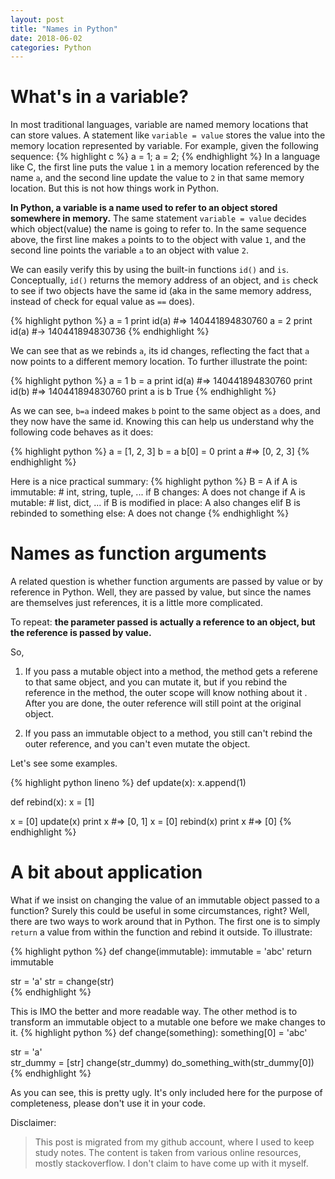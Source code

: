 ```yaml
---
layout: post
title: "Names in Python"
date: 2018-06-02
categories: Python
---
```

# What's in a variable?
In most traditional languages, variable are named memory locations that can store values. A statement like ```variable = value``` stores the value into the memory location represented by variable. For example, given the following sequence:
{% highlight c %}
a = 1;
a = 2;
{% endhighlight %}
In a language like C, the first line puts the value ```1``` in a memory location referenced by the name ```a```, and the second line update the value to ```2``` in that same memory location. But this is not how things work in Python.

**In Python, a variable is a name used to refer to an object stored somewhere in memory.**  The same statement ```variable = value``` decides which object(value) the name is going to refer to. In the same sequence above, the first line makes ```a``` points to to the object with value ```1```, and the second line points the variable ```a``` to an object with value ```2```.

We can easily verify this by using the built-in functions ```id()``` and ```is```. Conceptually, ```id()``` returns the memory address of an object, and ```is``` check to see if two objects have the same id (aka in the same memory address, instead of check for equal value as ```==``` does).

{% highlight python %}
a = 1
print id(a)
#=> 140441894830760
a = 2
print id(a)
#-> 140441894830736
{% endhighlight %}

We can see that as we rebinds ```a```, its id changes, reflecting the fact that ```a``` now points to a different memory location. To further illustrate the point:

{% highlight python %}
a = 1
b = a
print id(a)
#=> 140441894830760
print id(b)
#=> 140441894830760
print a is b
True
{% endhighlight %}

As we can see, ```b=a``` indeed makes ```b``` point to the same object as ```a``` does, and they now have the same id. Knowing this can help us understand why the following code behaves as it does:

{% highlight python %}
a = [1, 2, 3]
b = a
b[0] = 0
print a
#=> [0, 2, 3]
{% endhighlight %}

Here is a nice practical summary:
{% highlight python %}
B = A
if A is immutable:    # int, string, tuple, ...
    if B changes:  A does not change
if A is mutable:      # list, dict, ...
    if B is modified in place:  A also changes
    elif B is rebinded to something else:  A does not change
{% endhighlight %}


# Names as function arguments
A related question is whether function arguments are passed by value or by reference in Python. Well, they are passed by value, but since the names are themselves just references, it is a little more complicated.

To repeat: **the parameter passed is actually a reference to an object, but the reference is passed by value.**

So, 
1. If you pass a mutable object into a method, the method gets a referene to that same object, and you can mutate it, but if you rebind the reference in the method, the outer scope will know nothing about it . After you are done, the outer reference will still point at the original object. 

2. If you pass an immutable object to a method, you still can't rebind the outer reference, and you can't even mutate the object. 
 
Let's see some examples.

{% highlight python lineno %}
def update(x):
    x.append(1)

def rebind(x):
    x = [1]

x = [0]
update(x)
print x
#=> [0, 1]
x = [0]
rebind(x)
print x
#=> [0]
{% endhighlight %}

# A bit about application
What if we insist on changing the value of an immutable object passed to a function? Surely this could be useful in some circumstances, right? Well, there are two ways to work around that in Python. The first one is to simply ```return``` a value from within the function and rebind it outside. To illustrate:

{% highlight python %}
def change(immutable):
    immutable = 'abc'
    return immutable

str = 'a'
str = change(str)   
{% endhighlight %} 

This is IMO the better and more readable way. The other method is to transform an immutable object to a mutable one before we make changes to it. 
{% highlight python %}
def change(something):
    something[0] = 'abc'
    
str = 'a'    
str_dummy = [str]
change(str_dummy)
do_something_with(str_dummy[0])
{% endhighlight %}

As you can see, this is pretty ugly. It's only included here for the purpose of completeness, please don't use it in your code.


Disclaimer:
> This post is migrated from my github account, where I used to keep study notes. The content is taken from various online resources, mostly stackoverflow. I don't claim to have come up with it myself.

